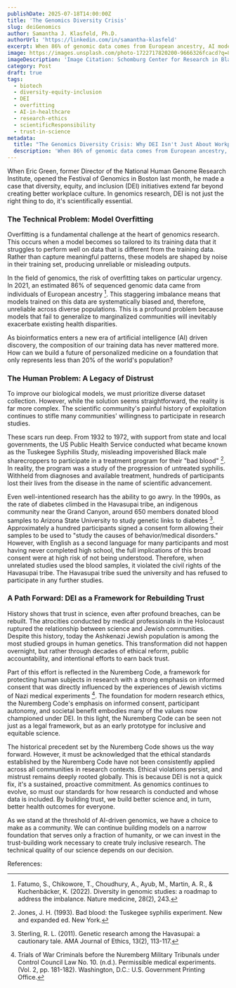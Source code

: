 ```yaml
---
publishDate: 2025-07-18T14:00:00Z
title: 'The Genomics Diversity Crisis'
slug: deiGenomics
author: Samantha J. Klasfeld, Ph.D.
authorUrl: 'https://linkedin.com/in/samantha-klasfeld'
excerpt: When 86% of genomic data comes from European ancestry, AI models built on this data will inevitably fail marginalized communities.
image: https://images.unsplash.com/photo-1722717820200-9666326fcacd?q=80&w=934&auto=format&fit=crop&ixlib=rb-4.1.0&ixid=M3wxMjA3fDB8MHxwaG90by1wYWdlfHx8fGVufDB8fHx8fA%3D%3D
imageDescription: 'Image Citation: Schomburg Center for Research in Black Culture, Art and Artifacts Division, The New York Public Library. (1934). Aspects of Negro Life Retrieved from (https://digitalcollections.nypl.org/items/634c59a4-6f99-3618-e040-e00a180633b0)'
category: Post
draft: true
tags:
  - biotech
  - diversity-equity-inclusion
  - DEI
  - overfitting
  - AI-in-healthcare
  - research-ethics
  - scientificResponsibility
  - trust-in-science
metadata:
  title: "The Genomics Diversity Crisis: Why DEI Isn't Just About Workplace Culture"
  description: 'When 86% of genomic data comes from European ancestry, AI models built on this data will inevitably fail marginalized communities.'
---
```


When Eric Green, former Director of the National Human Genome Research Institute, opened the Festival of Genomics in Boston last month, he made a case that diversity, equity, and inclusion (DEI) initiatives extend far beyond creating better workplace culture. In genomics research, DEI is not just the right thing to do, it's scientifically essential.

### The Technical Problem: Model Overfitting

Overfitting is a fundamental challenge at the heart of genomics research. This occurs when a model becomes so tailored to its training data that it struggles to perform well on data that is different from the training data. Rather than capture meaningful patterns, these models are shaped by noise in their training set, producing unreliable or misleading outputs.

In the field of genomics, the risk of overfitting takes on particular urgency. In 2021, an estimated 86% of sequenced genomic data came from individuals of European ancestry [^1]. This staggering imbalance means that models trained on this data are systematically biased and, therefore, unreliable across diverse populations. This is a profound problem because models that fail to generalize to marginalized communities will inevitably exacerbate existing health disparities.

As bioinformatics enters a new era of artificial intelligence (AI) driven discovery, the composition of our training data has never mattered more. How can we build a future of personalized medicine on a foundation that only represents less than 20% of the world's population?

### The Human Problem: A Legacy of Distrust

To improve our biological models, we must prioritize diverse dataset collection. However, while the solution seems straightforward, the reality is far more complex. The scientific community's painful history of exploitation continues to stifle many communities' willingness to participate in research studies.

These scars run deep. From 1932 to 1972, with support from state and local governments, the US Public Health Service conducted what became known as the Tuskegee Syphilis Study, misleading impoverished Black male sharecroppers to participate in a treatment program for their "bad blood" [^2]. In reality, the program was a study of the progression of untreated syphilis. Withheld from diagnoses and available treatment, hundreds of participants lost their lives from the disease in the name of scientific advancement.

Even well-intentioned research has the ability to go awry. In the 1990s, as the rate of diabetes climbed in the Havasupai tribe, an indigenous community near the Grand Canyon, around 650 members donated blood samples to Arizona State University to study genetic links to diabetes [^3]. Approximately a hundred participants signed a consent form allowing their samples to be used to "study the causes of behavior/medical disorders." However, with English as a second language for many participants and most having never completed high school, the full implications of this broad consent were at high risk of not being understood. Therefore, when unrelated studies used the blood samples, it violated the civil rights of the Havasupai tribe. The Havasupai tribe sued the university and has refused to participate in any further studies.

### A Path Forward: DEI as a Framework for Rebuilding Trust

History shows that trust in science, even after profound breaches, can be rebuilt. The atrocities conducted by medical professionals in the Holocaust ruptured the relationship between science and Jewish communities. Despite this history, today the Ashkenazi Jewish population is among the most studied groups in human genetics. This transformation did not happen overnight, but rather through decades of ethical reform, public accountability, and intentional efforts to earn back trust.

Part of this effort is reflected in the Nuremberg Code, a framework for protecting human subjects in research with a strong emphasis on informed consent that was directly influenced by the experiences of Jewish victims of Nazi medical experiments [^4]. The foundation for modern research ethics, the Nuremberg Code's emphasis on informed consent, participant autonomy, and societal benefit embodies many of the values now championed under DEI. In this light, the Nuremberg Code can be seen not just as a legal framework, but as an early prototype for inclusive and equitable science.

The historical precedent set by the Nuremberg Code shows us the way forward. However, it must be acknowledged that the ethical standards established by the Nuremberg Code have not been consistently applied across all communities in research contexts. Ethical violations persist, and mistrust remains deeply rooted globally. This is because DEI is not a quick fix, it's a sustained, proactive commitment. As genomics continues to evolve, so must our standards for how research is conducted and whose data is included. By building trust, we build better science and, in turn, better health outcomes for everyone.

As we stand at the threshold of AI-driven genomics, we have a choice to make as a community. We can continue building models on a narrow foundation that serves only a fraction of humanity, or we can invest in the trust-building work necessary to create truly inclusive research. The technical quality of our science depends on our decision.

References:

[^1]: Fatumo, S., Chikowore, T., Choudhury, A., Ayub, M., Martin, A. R., & Kuchenbäcker, K. (2022). Diversity in genomic studies: a roadmap to address the imbalance. Nature medicine, 28(2), 243.

[^2]: Jones, J. H. (1993). Bad blood: the Tuskegee syphilis experiment. New and expanded ed. New York.

[^3]: Sterling, R. L. (2011). Genetic research among the Havasupai: a cautionary tale. AMA Journal of Ethics, 13(2), 113-117.

[^4]: Trials of War Criminals before the Nuremberg Military Tribunals under Control Council Law No. 10. (n.d.). Permissible medical experiments. (Vol. 2, pp. 181-182). Washington, D.C.: U.S. Government Printing Office.
